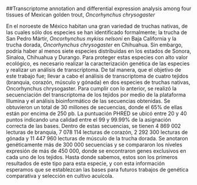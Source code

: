 ##Transcriptome annotation and differential expression analysis among four tissues of Mexican golden trout, *Oncorhynchus chrysogaster*

En el noroeste de México habitan una gran variedad de truchas nativas, de las cuales sólo dos especies se han identificado formalmente; la trucha de San Pedro Mártir, *Oncorhynchus mykiss nelsoni* en Baja California y la trucha dorada, *Oncorhynchus chrysogaster* en Chihuahua. Sin embargo, podría haber al menos siete especies distribuidas en los estados de Sonora, Sinaloa, Chihuahua y Durango. Para proteger estas especies con alto valor ecológico, es necesario realizar la caracterización genética de las especies y realizar un análisis de transcriptoma. De tal manera, que el objetivo de este trabajo fue; llevar a cabo el análisis de transcriptoma de cuatro tejidos (branquia, corazón, músculo y gónada) en dos especies de truchas nativas, Oncorhynchus chrysogaster. Para cumplir con lo anterior, se realizó la secuenciación del transcriptoma de los tejidos por medio de la plataforma Illumina y el análisis bioinformático de las secuencias obtenidas. Se obtuvieron un total de 30 millones de secuencias, donde el 65% de ellas están por encima de 250 pb. La puntuación PHRED se ubicó entre 20 y 40 puntos indicando una calidad entre el 99 y 99.99% de la asignación correcta de las bases. Dentro de estas secuencias, se tienen 4 869 002 lecturas de branquia, 7 078 114 lecturas de corazón, 2 292 300 lecturas de gónada y 11 447 960 lecturas de músculo de la trucha dorada. Se anotaron genéticamente más de 300 000 secuencias y se compararon los niveles expresión de más de 450 000, donde se encontraron genes exclusivos en cada uno de los tejidos. Hasta donde sabemos, estos son los primeros resultados de este tipo para esta especie, y con esta información esperamos que se establezcan las bases para futuros trabajos de genética comparativa y selección en cultivo acuícola.
